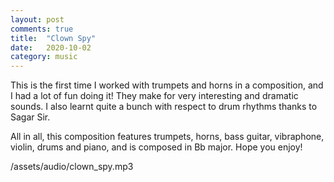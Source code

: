 ```yaml
---
layout: post
comments: true
title:  "Clown Spy"
date:   2020-10-02
category: music
---
```


This is the first time I worked with trumpets and horns in a composition, and I had a lot of fun doing it! They make for very interesting and dramatic sounds. I also learnt quite a bunch with respect to drum rhythms thanks to Sagar Sir.

All in all, this composition features trumpets, horns, bass guitar, vibraphone, violin, drums and piano, and is composed in Bb major. Hope you enjoy!

/assets/audio/clown_spy.mp3
